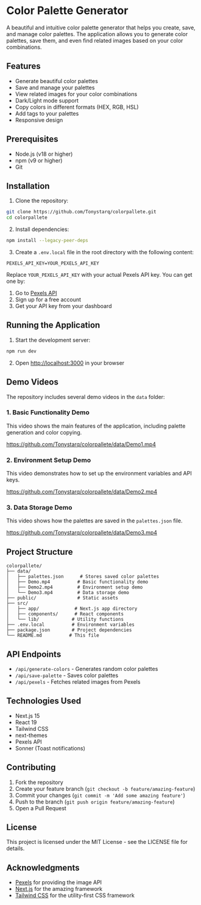# Color Palette Generator

A beautiful and intuitive color palette generator that helps you create, save, and manage color palettes. The application allows you to generate color palettes, save them, and even find related images based on your color combinations.

## Features

- Generate beautiful color palettes
- Save and manage your palettes
- View related images for your color combinations
- Dark/Light mode support
- Copy colors in different formats (HEX, RGB, HSL)
- Add tags to your palettes
- Responsive design

## Prerequisites

- Node.js (v18 or higher)
- npm (v9 or higher)
- Git

## Installation

1. Clone the repository:
```bash
git clone https://github.com/Tonystarq/colorpallete.git
cd colorpallete
```

2. Install dependencies:
```bash
npm install --legacy-peer-deps
```

3. Create a `.env.local` file in the root directory with the following content:
```env
PEXELS_API_KEY=YOUR_PEXELS_API_KEY
```

Replace `YOUR_PEXELS_API_KEY` with your actual Pexels API key. You can get one by:
1. Go to [Pexels API](https://www.pexels.com/api/)
2. Sign up for a free account
3. Get your API key from your dashboard

## Running the Application

1. Start the development server:
```bash
npm run dev
```

2. Open [http://localhost:3000](http://localhost:3000) in your browser

## Demo Videos

The repository includes several demo videos in the `data` folder:

### 1. Basic Functionality Demo
This video shows the main features of the application, including palette generation and color copying.

https://github.com/Tonystarq/colorpallete/data/Demo1.mp4

### 2. Environment Setup Demo
This video demonstrates how to set up the environment variables and API keys.

https://github.com/Tonystarq/colorpallete/data/Demo2.mp4

### 3. Data Storage Demo
This video shows how the palettes are saved in the `palettes.json` file.

https://github.com/Tonystarq/colorpallete/data/Demo3.mp4

## Project Structure

```
colorpallete/
├── data/
│   ├── palettes.json      # Stores saved color palettes
│   ├── Demo.mp4          # Basic functionality demo
│   ├── Demo2.mp4         # Environment setup demo
│   └── Demo3.mp4         # Data storage demo
├── public/               # Static assets
├── src/
│   ├── app/             # Next.js app directory
│   ├── components/      # React components
│   └── lib/            # Utility functions
├── .env.local          # Environment variables
├── package.json        # Project dependencies
└── README.md          # This file
```

## API Endpoints

- `/api/generate-colors` - Generates random color palettes
- `/api/save-palette` - Saves color palettes
- `/api/pexels` - Fetches related images from Pexels

## Technologies Used

- Next.js 15
- React 19
- Tailwind CSS
- next-themes
- Pexels API
- Sonner (Toast notifications)

## Contributing

1. Fork the repository
2. Create your feature branch (`git checkout -b feature/amazing-feature`)
3. Commit your changes (`git commit -m 'Add some amazing feature'`)
4. Push to the branch (`git push origin feature/amazing-feature`)
5. Open a Pull Request

## License

This project is licensed under the MIT License - see the LICENSE file for details.

## Acknowledgments

- [Pexels](https://www.pexels.com/) for providing the image API
- [Next.js](https://nextjs.org/) for the amazing framework
- [Tailwind CSS](https://tailwindcss.com/) for the utility-first CSS framework
